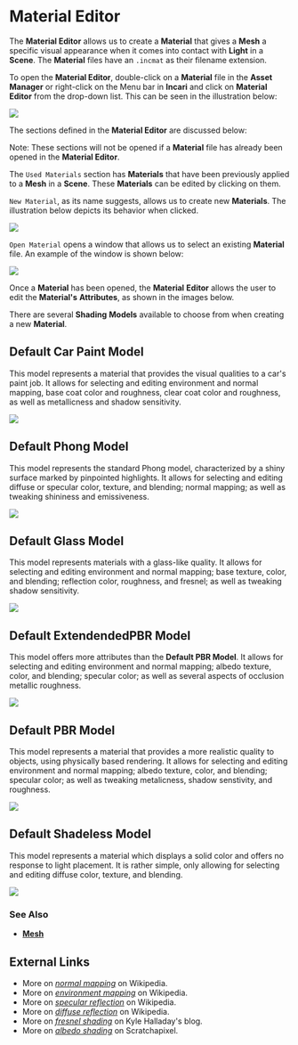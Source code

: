 # Material Editor

The **Material Editor** allows us to create a **Material** that gives a **Mesh** a specific visual appearance when it comes into contact with **Light** in a **Scene**. The **Material** files have an `.incmat` as their filename extension.

To open the **Material Editor**, double-click on a **Material** file in the **Asset Manager** or right-click on the Menu bar in **Incari** and click on **Material Editor** from the drop-down list. This can be seen in the illustration below:

![](../.gitbook/assets/material-editor.PNG)

The sections defined in the **Material Editor** are discussed below:

Note: These sections will not be opened if a **Material** file has already been opened in the **Material Editor**.

The `Used Materials` section has **Materials** that have been previously applied to a **Mesh** in a **Scene**. These **Materials** can be edited by clicking on them.

`New Material`, as its name suggests, allows us to create new **Materials**. The illustration below depicts its behavior when clicked.

![](../.gitbook/assets/create-material.gif)

`Open Material` opens a window that allows us to select an existing **Material** file. An example of the window is shown below:

![](../.gitbook/assets/open-material-editor.PNG)

Once a **Material** has been opened, the **Material** **Editor** allows the user to edit the **Material's** **Attributes**, as shown in the images below.  <!-- Along with ways to edit **Shadow** and **Texture**, **Incari** now supports the use of _normal mapping_ with the `Normal Maps` **Attribute**. This allows the user to upload a **Normal Map** file that, when applied, can improve the detail and complexity of a **Mesh** which is made up of a low number of polygons \(simply put, less complex\). This also helps streamline the rendering process. With this type of texture mapping, **Meshes** in **Incari** will seem as detailed as complicated ones, while being more efficient. !-->

<!--![](../.gitbook/assets/material-editor-1.png)

![](../.gitbook/assets/material-editor-2.png) !-->

There are several **Shading** **Models** available to choose from when creating a new **Material**.

## Default Car Paint Model 

This model represents a material that provides the visual qualities to a car's paint job. It allows for selecting and editing environment and normal mapping, base coat color and roughness, clear coat color and roughness, as well as metallicness and shadow sensitivity.

![](../.gitbook/assets/defaultcarpaintmodel.png)


## Default Phong Model 

This model represents the standard Phong model, characterized by a shiny surface marked by pinpointed highlights. It allows for selecting and editing diffuse or specular color, texture, and blending; normal mapping; as well as tweaking shininess and emissiveness.

![](../.gitbook/assets/defaultphongmodel.png)



## Default Glass Model

This model represents materials with a glass-like quality. It allows for selecting and editing environment and normal mapping; base texture, color, and blending; reflection color, roughness, and fresnel; as well as tweaking shadow sensitivity. 

![](../.gitbook/assets/defaultglassmodel.png)
## Default ExtendendedPBR Model

This model offers more attributes than the **Default PBR Model**. It allows for selecting and editing environment and normal mapping; albedo texture, color, and blending; specular color; as well as several aspects of occlusion metallic roughness.


![](../.gitbook/assets/defaultextendedpbrmodel.png)
## Default PBR Model

This model represents a material that provides a more realistic quality to objects, using physically based rendering. It allows for selecting and editing environment and normal mapping; albedo texture, color, and blending; specular color; as well as tweaking metalicness, shadow senstivity, and roughness. 

![](../.gitbook/assets/defaultpbrmodel.png)
## Default Shadeless Model 

This model represents a material which displays a solid color and offers no response to light placement. It is rather simple, only allowing for selecting and editing diffuse color, texture, and blending. 

![](../.gitbook/assets/defaultshadelessmodel.png)
### See Also

* [**Mesh**](../getting-started/scene-objects/mesh.md)

## External Links

* More on [_normal mapping_](https://en.wikipedia.org/wiki/Normal_mapping) on Wikipedia.
* More on [*environment mapping*](https://en.wikipedia.org/wiki/Reflection_mapping) on Wikipedia. 
* More on [*specular reflection*](https://en.wikipedia.org/wiki/Specular_reflection) on Wikipedia.
* More on [*diffuse reflection*](https://en.wikipedia.org/wiki/Diffuse_reflection) on Wikipedia. 
* More on [*fresnel shading*](http://kylehalladay.com/blog/tutorial/2014/02/18/Fresnel-Shaders-From-The-Ground-Up.html) on Kyle Halladay's blog. 
* More on [*albedo shading*](https://www.scratchapixel.com/lessons/3d-basic-rendering/introduction-to-shading/diffuse-lambertian-shading#:~:text=albedo%20%3D%20reflect%20light%20incident%20light.%20In%20computer,often%20denoted%20with%20the%20Greek%20letter%20%CF%81%20%28rho%29.) on Scratchapixel. 


